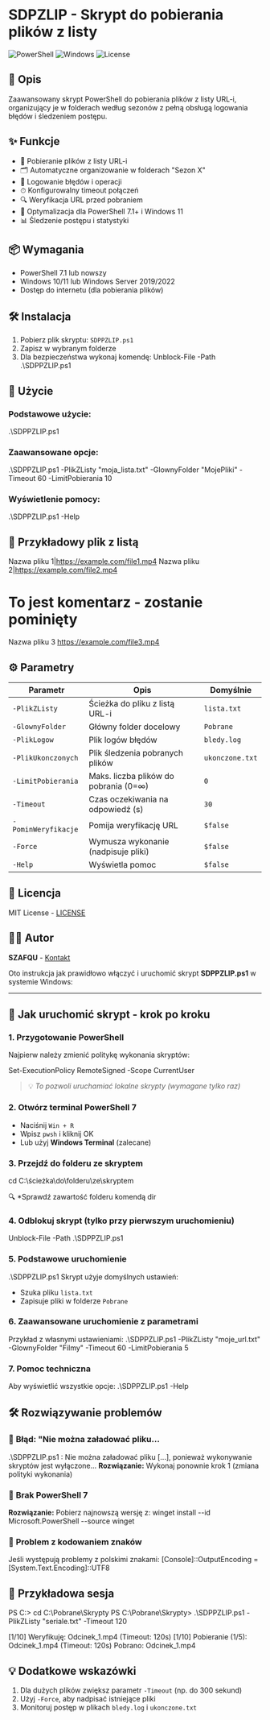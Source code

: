 # SDPZLIP - Skrypt do pobierania plików z listy

![PowerShell](https://img.shields.io/badge/PowerShell-7.1+-blue.svg)
![Windows](https://img.shields.io/badge/Windows-11%20|%20Server%202022-supported-green.svg)
![License](https://img.shields.io/badge/License-MIT-yellow.svg)

## 📝 Opis

Zaawansowany skrypt PowerShell do pobierania plików z listy URL-i, organizujący je w folderach według sezonów z pełną obsługą logowania błędów i śledzeniem postępu.

## ✨ Funkcje

- 📂 Pobieranie plików z listy URL-i
- 🗂 Automatyczne organizowanie w folderach "Sezon X"
- 📝 Logowanie błędów i operacji
- ⏱ Konfigurowalny timeout połączeń
- 🔍 Weryfikacja URL przed pobraniem
- 🚀 Optymalizacja dla PowerShell 7.1+ i Windows 11
- 📊 Śledzenie postępu i statystyki

## 📦 Wymagania

- PowerShell 7.1 lub nowszy
- Windows 10/11 lub Windows Server 2019/2022
- Dostęp do internetu (dla pobierania plików)

## 🛠 Instalacja

1. Pobierz plik skryptu: `SDPPZLIP.ps1`
2. Zapisz w wybranym folderze
3. Dla bezpieczeństwa wykonaj komendę:
   Unblock-File -Path .\SDPPZLIP.ps1

## 🚀 Użycie

### Podstawowe użycie:
.\SDPPZLIP.ps1


### Zaawansowane opcje:

.\SDPPZLIP.ps1 -PlikZListy "moja_lista.txt" -GlownyFolder "MojePliki" -Timeout 60 -LimitPobierania 10


### Wyświetlenie pomocy:
.\SDPPZLIP.ps1 -Help


## 📌 Przykładowy plik z listą

Nazwa pliku 1|https://example.com/file1.mp4
Nazwa pliku 2|https://example.com/file2.mp4
# To jest komentarz - zostanie pominięty
Nazwa pliku 3
https://example.com/file3.mp4

## ⚙️ Parametry

| Parametr           | Opis                                  | Domyślnie     |
|--------------------|---------------------------------------|---------------|
| `-PlikZListy`      | Ścieżka do pliku z listą URL-i        | `lista.txt`   |
| `-GlownyFolder`    | Główny folder docelowy                | `Pobrane`     |
| `-PlikLogow`       | Plik logów błędów                     | `bledy.log`   |
| `-PlikUkonczonych` | Plik śledzenia pobranych plików       | `ukonczone.txt` |
| `-LimitPobierania` | Maks. liczba plików do pobrania (0=∞) | `0`           |
| `-Timeout`         | Czas oczekiwania na odpowiedź (s)     | `30`          |
| `-PominWeryfikacje`| Pomija weryfikację URL                | `$false`      |
| `-Force`           | Wymusza wykonanie (nadpisuje pliki)   | `$false`      |
| `-Help`            | Wyświetla pomoc                       | `$false`      |

## 📄 Licencja

MIT License - [LICENSE](LICENSE)

## 👨‍💻 Autor

**SZAFQU** - [Kontakt](mailto:twój@email.com)


Oto instrukcja jak prawidłowo włączyć i uruchomić skrypt **SDPPZLIP.ps1** w systemie Windows:

---

## 🚀 **Jak uruchomić skrypt - krok po kroku**

### 1. **Przygotowanie PowerShell**
Najpierw należy zmienić politykę wykonania skryptów:

Set-ExecutionPolicy RemoteSigned -Scope CurrentUser

> 💡 *To pozwoli uruchamiać lokalne skrypty (wymagane tylko raz)*


### 2. **Otwórz terminal PowerShell 7**
- Naciśnij `Win + R`
- Wpisz `pwsh` i kliknij OK
- Lub użyj **Windows Terminal** (zalecane)


### 3. **Przejdź do folderu ze skryptem**
cd C:\ścieżka\do\folderu\ze\skryptem

🔍 *Sprawdź zawartość folderu komendą  dir


### 4. **Odblokuj skrypt (tylko przy pierwszym uruchomieniu)**
Unblock-File -Path .\SDPPZLIP.ps1


### 5. **Podstawowe uruchomienie**
.\SDPPZLIP.ps1
Skrypt użyje domyślnych ustawień:
- Szuka pliku `lista.txt`
- Zapisuje pliki w folderze `Pobrane`


### 6. **Zaawansowane uruchomienie z parametrami**
Przykład z własnymi ustawieniami:
.\SDPPZLIP.ps1 -PlikZListy "moje_url.txt" -GlownyFolder "Filmy" -Timeout 60 -LimitPobierania 5


### 7. **Pomoc techniczna**
Aby wyświetlić wszystkie opcje:
.\SDPPZLIP.ps1 -Help



## 🛠 **Rozwiązywanie problemów**

### 🔴 **Błąd: "Nie można załadować pliku...**
.\SDPPZLIP.ps1 : Nie można załadować pliku [...], ponieważ wykonywanie skryptów jest wyłączone...
**Rozwiązanie:** Wykonaj ponownie krok 1 (zmiana polityki wykonania)

### 🔴 **Brak PowerShell 7**
**Rozwiązanie:** Pobierz najnowszą wersję z:
winget install --id Microsoft.PowerShell --source winget


### 🔴 **Problem z kodowaniem znaków**
Jeśli występują problemy z polskimi znakami:
[Console]::OutputEncoding = [System.Text.Encoding]::UTF8


## 📌 **Przykładowa sesja**
PS C:\> cd C:\Pobrane\Skrypty
PS C:\Pobrane\Skrypty> .\SDPPZLIP.ps1 -PlikZListy "seriale.txt" -Timeout 120

[1/10] Weryfikuję: Odcinek_1.mp4 (Timeout: 120s)
[1/10] Pobieranie (1/5): Odcinek_1.mp4 (Timeout: 120s)
Pobrano: Odcinek_1.mp4



## 💡 **Dodatkowe wskazówki**
1. Dla dużych plików zwiększ parametr `-Timeout` (np. do 300 sekund)
2. Użyj `-Force`, aby nadpisać istniejące pliki
3. Monitoruj postęp w plikach `bledy.log` i `ukonczone.txt`


